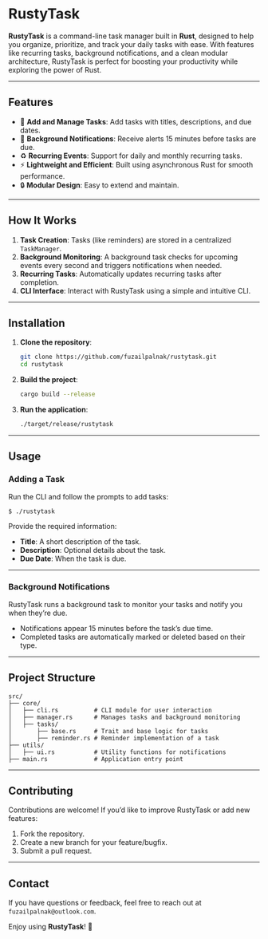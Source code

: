 # RustyTask

**RustyTask** is a command-line task manager built in **Rust**, designed to help you organize, prioritize, and track your daily tasks with ease. With features like recurring tasks, background notifications, and a clean modular architecture, RustyTask is perfect for boosting your productivity while exploring the power of Rust.

---

## Features

- 📝 **Add and Manage Tasks**: Add tasks with titles, descriptions, and due dates.
- 🔔 **Background Notifications**: Receive alerts 15 minutes before tasks are due.
- ♻️ **Recurring Events**: Support for daily and monthly recurring tasks.
- ⚡ **Lightweight and Efficient**: Built using asynchronous Rust for smooth performance.
- 🔒 **Modular Design**: Easy to extend and maintain.

---

## How It Works

1. **Task Creation**: Tasks (like reminders) are stored in a centralized `TaskManager`.
2. **Background Monitoring**: A background task checks for upcoming events every second and triggers notifications when needed.
3. **Recurring Tasks**: Automatically updates recurring tasks after completion.
4. **CLI Interface**: Interact with RustyTask using a simple and intuitive CLI.

---

## Installation

1. **Clone the repository**:
   ```bash
   git clone https://github.com/fuzailpalnak/rustytask.git
   cd rustytask
   ```

2. **Build the project**:
   ```bash
   cargo build --release
   ```

3. **Run the application**:
   ```bash
   ./target/release/rustytask
   ```

---

## Usage

### Adding a Task
Run the CLI and follow the prompts to add tasks:

```bash
$ ./rustytask
```

Provide the required information:
- **Title**: A short description of the task.
- **Description**: Optional details about the task.
- **Due Date**: When the task is due.

---

### Background Notifications
RustyTask runs a background task to monitor your tasks and notify you when they’re due.

- Notifications appear 15 minutes before the task’s due time.
- Completed tasks are automatically marked or deleted based on their type.

---

## Project Structure

```
src/
├── core/
│   ├── cli.rs          # CLI module for user interaction
│   ├── manager.rs      # Manages tasks and background monitoring
│   ├── tasks/
│       ├── base.rs     # Trait and base logic for tasks
│       ├── reminder.rs # Reminder implementation of a task
├── utils/
│   ├── ui.rs           # Utility functions for notifications
├── main.rs             # Application entry point
```

---

## Contributing

Contributions are welcome! If you’d like to improve RustyTask or add new features:
1. Fork the repository.
2. Create a new branch for your feature/bugfix.
3. Submit a pull request.

---

## Contact

If you have questions or feedback, feel free to reach out at `fuzailpalnak@outlook.com`.

Enjoy using **RustyTask**! 🚀